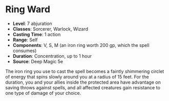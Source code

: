 # Ring Ward

- **Level**: 7 abjuration
- **Classes**: Sorcerer, Warlock, Wizard
- **Casting Time**: 1 action
- **Range**: Self
- **Components**: V, S, M (an iron ring worth 200 gp, which the spell consumes)
- **Duration**: Concentration, up to 1 hour
- **Source**: Deep Magic 5e

The iron ring you use to cast the spell becomes a faintly shimmering circlet of energy that spins slowly around you at a radius of 15 feet. For the duration, you and your allies inside the protected area have advantage on saving throws against spells, and all affected creatures gain resistance to one type of damage of your choice.

